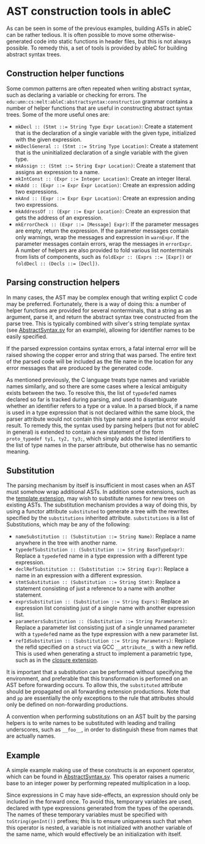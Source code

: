 # AST construction tools in ableC
As can be seen in some of the previous examples, building ASTs in ableC can be rather tedious.  It is often possible to move some otherwise-generated code into static functions in header files, but this is not always possible.  To remedy this, a set of tools is provided by ableC for building abstract syntax trees.  

## Construction helper functions
Some common patterns are often repeated when writing abstract syntax, such as declaring a variable or checking for errors.  The `edu:umn:cs:melt:ableC:abstractsyntax:construction` grammar contains a number of helper functions that are useful in constructing abstract syntax trees.  Some of the more useful ones are:
* `mkDecl :: (Stmt ::= String Type Expr Location)`: Create a statement that is the declaration of a single variable with the given type, initialized with the given expression.  
* `mkDeclGeneral :: (Stmt ::= String Type Location)`: Create a statement that is the uninitialized declaration of a single variable with the given type.  
* `mkAssign :: (Stmt ::= String Expr Location)`: Create a statement that assigns an expression to a name.
* `mkIntConst :: (Expr ::= Integer Location)`: Create an integer literal.
* `mkAdd :: (Expr ::= Expr Expr Location)`: Create an expression adding two expressions.
* `mkAnd :: (Expr ::= Expr Expr Location)`: Create an expression anding two expressions.
* `mkAddressOf :: (Expr ::= Expr Location)`: Create an expression that gets the address of an expression.
* `mkErrorCheck :: (Expr ::= [Message] Expr)`: If the parameter messages are empty, return the expression.  If the parameter messages contain only warnings, wrap the messages and expression in `warnExpr`.  If the parameter messages contain errors, wrap the messages in `errorExpr`.  
A number of helpers are also provided to fold various list nonterminals from lists of components, such as `foldExpr :: (Exprs ::= [Expr])` or `foldDecl :: (Decls ::= [Decl])`.  

## Parsing construction helpers
In many cases, the AST may be complex enough that writing explict C code may be preferred.  Fortunately, there is a way of doing this: a number of helper functions are provided for several nonterminals, that a string as an argument, parse it, and return the abstract syntax tree constructed from the parse tree.  This is typically combined with silver's string template syntax (see [AbstractSyntax.sv](edu.umn.cs.melt.tutorials.ableC.exponent/abstractsyntax/AbstractSyntax.sv) for an example), allowing for identifier names to be easily specified.  

If the parsed expression contains syntax errors, a fatal internal error will be raised showing the copper error and string that was parsed.  The entire text of the parsed code will be included as the file name in the location for any error messages that are produced by the generated code.  

As mentioned previously, the C language treats type names and variable names similarly, and so there are some cases where a lexical ambiguity exists between the two.  To resolve this, the list of `typedef`ed names declared so far is tracked during parsing, and used to disambiguate whether an identifier refers to a type or a value.  In a parsed block, if a name is used in a type expression that is not declared within the same block, the parser attribute would not contain this type name and a syntax error would result.  To remedy this, the syntax used by parsing helpers (but not for ableC in general) is extended to contain a new statement of the form `proto_typedef ty1, ty2, ty3;`, which simply adds the listed identifiers to the list of type names in the parser attribute, but otherwise has no semantic meaning.  

## Substitution
The parsing mechanism by itself is insufficient in most cases when an AST must somehow wrap additional ASTs.  In addition some extensions, such as the [template extension](https://github.com/melt-umn/ableC-templating), may wish to substitute names for new trees on existing ASTs.  The substitution mechanism provides a way of doing this, by using a functor attribute `substituted` to generate a tree with the rewrites specified by the `substitutions` inherited attribute.  `substitutions` is a list of Substitutions, which may be any of the following:
* `nameSubstitution :: (Substitution ::= String Name)`: Replace a name anywhere in the tree with another name.
* `typedefSubstitution :: (Substitution ::= String BaseTypeExpr)`: Replace a `typedef`ed name in a type expression with a different type expression.
* `declRefSubstitution :: (Substitution ::= String Expr)`: Replace a name in an expression with a different expression.
* `stmtSubstitution :: (Substitution ::= String Stmt)`: Replace a statement consisting of just a reference to a name with another statement.
* `exprsSubstitution :: (Substitution ::= String Exprs)`: Replace an expression list consisting just of a single name with another expression list.
* `parametersSubstitution :: (Substitution ::= String Parameters)`: Replace a parameter list consisting just of a single unnamed parameter with a `typedef`ed name as the type expression with a new parameter list.  
* `refIdSubstitution :: (Substitution ::= String Parameters)`: Replace the refId specified on a `struct` via GCC `__attribute__`s with a new refId.  This is used when generating a struct to implement a parametric type, such as in the [closure extension](https://github.com/melt-umn/ableC-closure).  

It is important that a substitution can be performed without specifying the environment, and preferable that this transformation is performed on an AST before forwarding occurs.  To allow this, the `substituted` attribute should be propagated on all forwarding extension productions.  Note that and `pp` are essentially the only exceptions to the rule that attributes should only be defined on non-forwarding productions.  

A convention when performing substitutions on an AST built by the parsing helpers is to write names to be substituted with leading and trailing underscores, such as `__foo__`, in order to distinguish these from names that are actually names.  

## Example
A simple example making use of these constructs is an exponent operator, which can be found in [AbstractSyntax.sv](edu.umn.cs.melt.tutorials.ableC.exponent/abstractsyntax/AbstractSyntax.sv).  This operator raises a numeric base to an integer power by performing repeated multiplication in a loop.  

Since expressions in C may have side-effects, an expression should only be included in the forward once.  To avoid this, temporary variables are used, declared with type expressions generated from the types of the operands.  The names of these temporary variables must be specified with `toString(genInt())` prefixes; this is to ensure uniqueness such that when this operator is nested, a variable is not initialized with another variable of the same name, which would effectively be an initialization with itself.  

